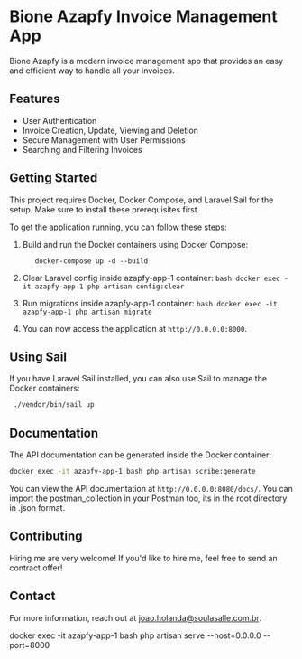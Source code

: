 # Bione Azapfy Invoice Management App

Bione Azapfy is a modern invoice management app that provides an easy and efficient way to handle all your invoices.

## Features

- User Authentication
- Invoice Creation, Update, Viewing and Deletion
- Secure Management with User Permissions
- Searching and Filtering Invoices

## Getting Started

This project requires Docker, Docker Compose, and Laravel Sail for the setup. Make sure to install these prerequisites first.

To get the application running, you can follow these steps:

1. Build and run the Docker containers using Docker Compose:

          docker-compose up -d --build
2. Clear Laravel config inside azapfy-app-1 container:
        ```bash
docker exec -it azapfy-app-1 php artisan config:clear
        ```
3. Run migrations inside azapfy-app-1 container:
        ```bash
   docker exec -it azapfy-app-1 php artisan migrate
        ```
4. You can now access the application at `http://0.0.0.0:8000`.

## Using Sail

If you have Laravel Sail installed, you can also use Sail to manage the Docker containers:

```bash
 ./vendor/bin/sail up
```
## Documentation

The API documentation can be generated inside the Docker container:

```bash
docker exec -it azapfy-app-1 bash php artisan scribe:generate
```
You can view the API documentation at `http://0.0.0.0:8080/docs/`.
You can import the postman_collection in your Postman too, its in the root directory in .json format.

## Contributing

Hiring me are very welcome! If you'd like to hire me, feel free to send an contract offer!

## Contact

For more information, reach out at [joao.holanda@soulasalle.com.br](mailto:joao.holanda@soulasalle.com.br).

docker exec -it azapfy-app-1 bash
php artisan serve --host=0.0.0.0 --port=8000
